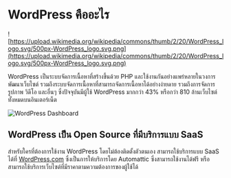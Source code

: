 # WordPress คืออะไร

![https://upload.wikimedia.org/wikipedia/commons/thumb/2/20/WordPress_logo.svg/500px-WordPress_logo.svg.png](https://upload.wikimedia.org/wikipedia/commons/thumb/2/20/WordPress_logo.svg/500px-WordPress_logo.svg.png)

WordPress เป็นระบบจัดการเนื้อหาที่สร้างขึ้นด้วย PHP และใช้งานกันอย่างแพร่หลายในวงการพัฒนาเว็บไซต์ รวมถึงระบบจัดการเนื้อหาที่สามารถจัดการเนื้อหาได้อย่างง่ายดาย รวมถึงการจัดการรูปภาพ วิดีโอ และอื่นๆ ซึ่งปัจจุบันมีผู้ใช้ WordPress มากกว่า 43% หรือกว่า 810 ล้านเว็บไซต์ทั้งหมดบนอินเตอร์เน็ต


![WordPress Dashboard](https://upload.wikimedia.org/wikipedia/commons/a/a2/WordPress_MP6_dashboard.png)

## WordPress เป็น Open Source ที่มีบริการแบบ SaaS 
สำหรับใครที่ต้องการใช้งาน WordPress โดยไม่ต้องติดตั้งตัวตนเอง สามารถใช้บริการแบบ SaaS ได้ที่ [WordPress.com](https://wordpress.com/) ซึ่งเป็นการให้บริการโดย Automattic ซึ่งสามารถใช้งานได้ฟรี หรือสามารถใช้บริการเว็บไซต์ที่มีราคาตามความต้องการของผู้ใช้ได้
